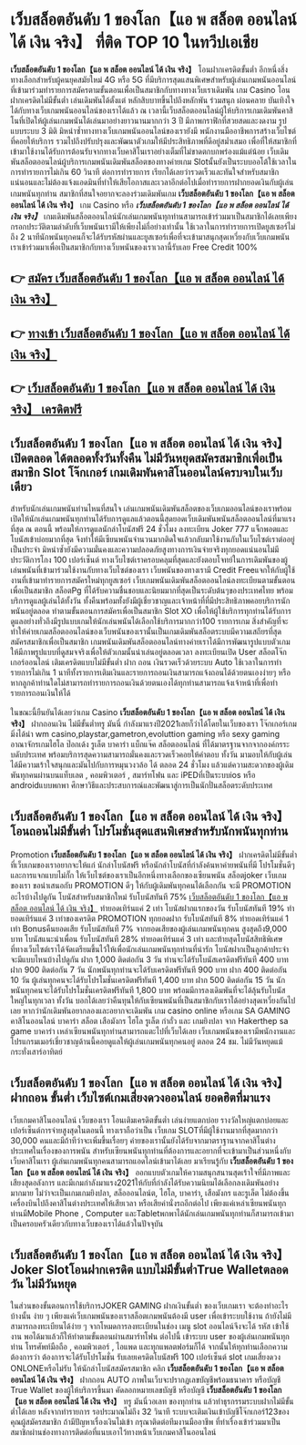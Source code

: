 # เว็บสล็อตอันดับ 1 ของโลก【แอ พ สล็อต ออนไลน์ ได้ เงิน จริง】  ที่ติด TOP 10 ในทวีปเอเชีย

**เว็บสล็อตอันดับ 1 ของโลก【แอ พ สล็อต ออนไลน์ ได้ เงิน จริง】** โอนฝากเครดิตขั้นต่ำ  อีกหนึ่งสิ่งทางเลือกสำหรับผู้คนยุคสมัยใหม่ 4G หรือ 5G ที่มีบริการสุดแสนพิเศษสำหรับผู้เล่นเกมพนันออนไลน์ที่เข้ามาร่วมทำรายการสมัครตามขั้นตอนเพื่อเป็นสมาชิกกับทางทางเว็บเราเดิมพัน เกม Casino  โอนฝากเครดิตไม่มีขั้นต่ำ เล่นเดิมพันได้ตั้งแต่ หลักสิบบาทขึ้นไปถึงหลักพัน ร่วมสนุก ผ่อนคลาย บันเทิงใจได้กับทางเว็บเกมพนันออนไลน์ของเราได้แล้ว ณ เวลานี้เว็บสล็อตออนไลน์ผู้ให้บริการเกมเดิมพันคาสิโนที่เปิดให้ผู้เล่นเกมพนันได้เล่นมาอย่างยาวนานมากกว่า 3 ปี มีภาพกราฟิกที่สวยสดและงดงาม รูปแบบระบบ 3 มิติ
มิหนำซ้ำทางทางเว็บเกมพนันออนไลน์ของเรายังมี พนักงานมืออาชีพการสร้างเว็บไซต์ที่คอยให้บริการ  รวมไปถึงปรับปรุงและพัฒนาตัวเกมให้มีประสิทธิภาพที่ดีอยู่สม่ำเสมอ เพื่อที่ให้สมาชิกที่เข้ามาใช้งานได้รับการต้อนรับจากทางเว็บคาสิโนเราอย่างเต็มที่ไม่ขาดตกบกพร่องแม้แต่น้อย เว็บเดิมพันสล็อตออนไลน์ผู้บริการเกมพนันเดิมพันสล็อตของทางค่ายเกม Slotนั้นยังเป็นระบบออโต้ใช้เวลาในการทำรายการไม่เกิน 60 วินาที ต่อการทำรายการ เรียกได้เลยว่ารวดเร็วและทันใจสำหรับสมาชิกแน่นอนและไม่ต้องแจ้งแอดมินที่ทำให้เสียโอกาสและเวลาอีกต่อไปเมื่อทำรายการฝากยอดเงินกับผู้เล่นเกมพนันทุกท่าน
สมาชิกที่สนใจอยากจะลองร่วมเดิมพันเกม **เว็บสล็อตอันดับ 1 ของโลก【แอ พ สล็อต ออนไลน์ ได้ เงิน จริง】** เกม Casino  หรือ ***เว็บสล็อตอันดับ 1 ของโลก【แอ พ สล็อต ออนไลน์ ได้ เงิน จริง】*** เกมเดิมพันสล็อตออนไลน์นักเล่นเกมพนันทุกท่านสามารถเข้าร่วมมาเป็นสมาชิกได้เลยเพียงกรอกประวัติตามลำดับที่เว็บพนันเรามีให้เพียงไม่กี่อย่างเท่านั้น ใช้เวลาในการทำรายการเปิดยูสเซอร์ไม่ถึง 2 นาทีนักพนันทุกคนก็จะได้รับรหัสผ่านและยูสเซอร์เพื่อที่จะเข้ามาสนุกสุดเหวี่ยงกับเว็บเกมพนันเราเข้าร่วมมาเพื่อเป็นสมาชิกกับทางเว็บพนันของเราเวลานี้รับเลย Free Credit 100%

## 👉 [สมัคร เว็บสล็อตอันดับ 1 ของโลก【แอ พ สล็อต ออนไลน์ ได้ เงิน จริง】](https://archa888.com/)
## 👉 [ทางเข้า เว็บสล็อตอันดับ 1 ของโลก【แอ พ สล็อต ออนไลน์ ได้ เงิน จริง】](https://archa888.com/)
## 👉 [เว็บสล็อตอันดับ 1 ของโลก【แอ พ สล็อต ออนไลน์ ได้ เงิน จริง】 เครดิตฟรี](https://archa888.com/)

## เว็บสล็อตอันดับ 1 ของโลก【แอ พ สล็อต ออนไลน์ ได้ เงิน จริง】 เปิดตลอด ได้ตลอดทั้งวันทั้งคืน ไม่มีวันหยุดสมัครสมาชิกเพื่อเป็นสมาชิก Slot โจ๊กเกอร์ เกมเดิมพันคาสิโนออนไลน์ครบจบในเว็บเดียว

สำหรับนักเล่นเกมพนันท่านไหนที่สนใจ เล่นเกมพนันเดิมพันสล็อตของเว็บเกมออนไลน์ของเราพร้อมเปิดให้นักเล่นเกมพนันทุกท่านได้รับการดูแลแล้วตอนนี้สุดยอดเว็บเดิมพันพนันสล็อตออนไลน์ที่มาแรงที่สุด ณ ตอนนี้ พร้อมให้การดูแลนักล่าโบนัสฟรี 24 ชั่วโมง ลงทะเบียน Joker 777 แจ็กพอตและโบนัสเข้าบ่อยมากที่สุด จึงทำให้มีเซียนพนันจำนวนมากติดใจแล้วกลับมาใช้งานกับในเว็บไซต์เราต่ออยู่เป็นประจำ มิหนำซ้ำยังมีความมั่นคงและความปลอดภัยสูงทางการเงินจ่ายจริงทุกยอดแน่นอนไม่มีประวัติการโกง 100 เปอร์เซ็นต์ ทางเว็บไซต์เราครอบคลุมที่สุดและยังตอบโจทย์ในการเดิมพันของผู้เล่นพนันที่เข้ามาร่วมใช้งานกับทางเว็บไซต์ของเรา
เว็บพนันของทางเรามี Credit Freeแจกให้กับผู้ใช้งานที่เข้ามาทำรายการสมัครใหม่ทุกยูสเซอร์ เว็บเกมพนันเดิมพันสล็อตออนไลน์ลงทะเบียนตามขั้นตอนเพื่อเป็นสมาชิก สล็อตPg ที่ได้รับความชื่นชอบและนิยมมากที่สุดเป็นระดับต้นๆของประเทศไทย พร้อมบริการดูแลผู้เล่นได้ทั้งวัน ทั้งคืนพร้อมทั้งยังมีผู้เชี่ยวชาญและเจ้าหน้าที่ที่มีประสิทธิภาพคอยบริการนักพนันอยู่ตลอด ทำตามขั้นตอนการสมัครเพื่อเป็นสมาชิก Slot XO เพื่อให้ผู้ใช้บริการทุกท่านได้รับการดูแลอย่างทั่วถึงมีรูปแบบเกมให้นักเล่นพนันได้เลือกใช้บริการมากกว่า100 รายการเกม
สิ่งสำคัญที่จะทำให้ค่ายเกมสล็อตออนไลน์ของเว็บพนันของเรานั้นเป็นเกมเดิมพันสล็อตระบบมีความเสถียรที่สุด  สมัครสมาชิกเพื่อเป็นสมาชิก  เกมพนันเดิมพันสล็อตออนไลน์ทางค่ายเราได้มีการพัฒนารูปแบบตัวเกมให้มีภาพรูปแบบที่ดูสมจจริงเพื่อให้ตัวเกมนั้นน่าเล่นอยู่ตลอดเวลา ลงทะเบียนเปิด User สล็อตโจ๊กเกอร์ออนไลน์ เติมเครดิตแบบไม่มีขั้นต่ำ ฝาก ถอน เงินรวดเร็วด้วยระบบ Auto ใช้เวลาในการทำรายการไม่เกิน 1 นาทีทั้งรายการเติมเงินและรายการถอนเงินสามารถแจ้งถอนได้ด้วยตนเองง่ายๆ หรือหากลูกค้าท่านใดไม่สามารถทำรายการถอนเงินด้วยตนเองได้ทุกท่านสามารถแจ้งเจ้าหน้าที่เพื่อทำรายการถอนเงินให้ได้

ในขณะนี้ยืนยันได้เลยว่าเกม Casino **เว็บสล็อตอันดับ 1 ของโลก【แอ พ สล็อต ออนไลน์ ได้ เงิน จริง】** ฝากถอนเงิน ไม่มีขั้นต่ำทรู มันนี่ กำลังมาแรงปี2021เลยก็ว่าได้โดยในเว็บของเรา โจ๊กเกอร์เกมมิ่งได้นำ  wm casino,playstar,gametron,evoluttion gaming หรือ sexy gaming อาณาจักรเกมไฮโล ป๊อกเด้ง รูเล็ต บาคาร่า แบ็กแจ๊ค สล็อตออนไลน์ ที่ได้มาตรฐานจากจากองค์กรระบดับประเทศ พร้อมบริการสุดความสามารถมั่นคงและรวดเร็วคอยให้คำตอบ ทั้งวัน มามอบให้กับผู้เล่น ได้มีความเร้าใจสนุกและมันไปกับการหมุนวงวล้อ ได้ ตลอด 24 ชั่วโมง แล้วแต่ความสะดวกของผู้เดิมพันทุกคนผ่านบนแท็บเลต , คอมพิวเตอร์ , สมาร์ทโฟน และ iPEDที่เป็นระบบios หรือ androidแบบพกพา ศึกษาวิธีและประสบการณ์และพัฒนาสู่การเป็นนักปั่นสล็อตระดับประเทศ

## เว็บสล็อตอันดับ 1 ของโลก【แอ พ สล็อต ออนไลน์ ได้ เงิน จริง】 โอนถอนไม่มีขั้นต่ำ โปรโมชั่นสุดแสนพิเศษสำหรับนักพนันทุกท่าน

 Promotion  **เว็บสล็อตอันดับ 1 ของโลก【แอ พ สล็อต ออนไลน์ ได้ เงิน จริง】** ฝากเครดิตไม่มีขั้นต่ำ ที่เว็บเกมของเราอยากจะให้แก่  นักล่าโบนัสฟรี หรือนักล่าโบนัสที่กำลังค้นหาค่ายพนันที่มี โปรโมชั่นดีๆ และการแจกแบบไม่กั๊ก ให้เว็บไซต์ของเราเป็นอีกหนึ่งทางเลือกของเซียนพนัน สล็อตjoker เว็บเกมของเรา ขอนำเสนอกับ PROMOTION ดีๆ ให้กับผู้เดิมพันทุกคนได้เลือกกัน จะมี PROMOTION อะไรบ้างไปดูกัน
โบนัสสำหรับสมาชิกใหม่ รับโบนัสทันที 75% [เว็บสล็อตอันดับ 1 ของโลก【แอ พ สล็อต ออนไลน์ ได้ เงิน จริง】](https://archa888.com/) ทำยอดเทิร์นแค่ 2 เท่า
โบนัสฝากแรกของวัน รับโบนัสทันที 19% ทำยอดเทิร์นแค่ 3 เท่าของเครดิต
 PROMOTION ทุกยอดฝาก รับโบนัสทันที 8% ทำยอดเทิร์นแค่ 1 เท่า
Bonusคืนยอดเสีย รับโบนัสทันที 7% จากยอดเสียของผู้เล่นเกมพนันทุกคน สูงสุดถึง9,000 บาท
โบนัสแนะนำเพื่อน รับโบนัสทันที 28% ทำยอดเทิร์นแค่ 3 เท่า
และท้ายสุดโบนัสสิทธิพิเศษที่ทางเว็บไซต์เราได้จัดเตรียมขึ้นไว้ให้เพื่อนักเล่นเกมพนันทุกท่านที่น่ารัก โบนัสฝากเป็นลูกค้าประจำ จะมีแบบไหนบ้างไปดูกัน
ฝาก 1,000 ติดต่อกัน 3 วัน ท่านจะได้รับโบนัสเครดิตฟรีทันที 400 บาท
ฝาก 900 ติดต่อกัน 7 วัน นักพนันทุกท่านจะได้รับเครดิตฟรีทันที 900 บาท
ฝาก 400 ติดต่อกัน 10 วัน ผู้เล่นทุกคนจะได้รับโปรโมชั่นเครดิตฟรีทันที 1,400 บาท
ฝาก 500 ติดต่อกัน 15 วัน นักพนันทุกคนจะได้รับโปรโมชั่นเครดิตฟรีทันที 1,800 บาท
พร้อมมีการลงเดิมพันที่จะได้ลุ้นรับโบนัสใหญ่ในทุกเวลา ทั้งวัน บอกได้เลยว่าคืนทุนให้กับเซียนพนันที่เป็นสมาชิกกับเราได้อย่างสุดเหวี่ยงกันไปเลย หากว่านักเดิมพันอยากลองและอยากจะเดิมพัน เกม casino online หรือเกม SA GAMING คาสิโนออนไลน์ บาคาร่า สล็อต เสือมังกร ไฮโล รูเล็ต กำถั่ว และ เกมยิงปลา จาก Hakerthep sa game บาคาร่า เหล่าเซียนพนันทุกท่านสามารถแตะไปที่เว็บได้เลย เว็บเกมพนันของเรามีพนักงานและโปรแกรมเมอร์เชี่ยวชาญด้านนี้คอยดูแลให้ผู้เล่นเกมพนันทุกคนอยู่ ตลอด 24 ชม. ไม่มีวันหยุดแม้กระทั่งเสาร์อาทิตย์

## เว็บสล็อตอันดับ 1 ของโลก【แอ พ สล็อต ออนไลน์ ได้ เงิน จริง】 ฝากถอน ขั้นต่ำ  เว็บไซต์เกมเสี่ยงดวงออนไลน์ ยอดฮิตที่มาแรง

เว็บเกมคาสิโนออนไลน์ เว็บของเรา โอนเติมเครดิตขั้นต่ำ เล่นง่ายแตกบ่อย รางวัลใหญ่แตกบ่อยและเปอร์เซ็นต์การจ่ายสูงสุดในตอนนี้ ทางเราถือว่าเป็น เว็บเกม SLOTที่มีผู้ใช้งานมากที่สุดมากกว่า 30,000 คนและมีถ้าทีว่าจะเพิ่มขึ้นเรื่อยๆ ค่ายของเรานั้นยังได้รับจากมาตราฐานจากคาสิโนต่างประเทศในเรื่องของการพนัน สำหรับเซียนพนันทุกท่านที่ต้องการและอยากที่จะเข้ามาเป็นส่วนหนึ่งกับเว็บคาสิโนเรา ผู้เล่นเกมพนันทุกคนสามารถแอดไลน์เข้ามาได้เลย
	มาเรียนรู้กับ **เว็บสล็อตอันดับ 1 ของโลก【แอ พ สล็อต ออนไลน์ ได้ เงิน จริง】** ออกแบบตัวเกมให้ความสนุกสนานสุดเร้าใจที่มีภาพและเสียงสุดอลังการ และมีเกมกำลังมาแรง2021ให้กับที่กำลังได้รับความนิยมได้เลือกลงเดิมพันอย่างมากมาย  ไม่ว่าจะเป็นเกมเกมยิงปลา, สล็อออนไลน์ต, ไฮโล, บาคาร่า, เสือมังกร และรูเล็ต ไม่ต้องขึ้นเครื่องบินไปถึงคาสิโนต่างประเทศให้เสียเวลา หรือเสียค่านั่งรถอีกต่อไป เพียงแค่เหล่าเซียนพนันทุกท่านมีMobile Phone , Computer และTabletพกพาได้นักเล่นเกมพนันทุกท่านก็สามารถเข้ามาเป็นครอบครัวเดียวกับทางเว็บของเราได้แล้วในปัจจุบัน

## เว็บสล็อตอันดับ 1 ของโลก【แอ พ สล็อต ออนไลน์ ได้ เงิน จริง】 Joker Slotโอนฝากเครดิต แบบไม่มีขั้นต่ำTrue Walletตลอดวัน ไม่มีวันหยุด

ในส่วนของขั้นตอนการใช้บริการJOKER GAMING ฝากเงินขั้นต่ำ ของเว็บเกมเรา จะต้องทำอะไรบ้างนั้น ง่าย ๆ เพียงแค่เว็บเกมพนันของเราสล็อตเกมพนันต้องมี user เพื่อเข้าระบบใช้งาน ถ้ายังไม่มีสามารถลงทะเบียนได้ง่าย ๆ จากโหมดการลงทะเบียนในช่อง เมนู slot ออนไลน์จึงจะได้ รหัส เข้าใช้งาน พอได้มาแล้วก็ให้ทำตามขั้นตอนผ่านสมาร์ทโฟน ต่อไปนี้
เข้าระบบ user  ของผู้เล่นเกมพนันทุกท่าน โทรศัพท์มือถือ , คอมพิวเตอร์ , ไอแพด และทุกแพลตฟอร์มก็ได้
จากนั้นให้ทุกท่านเลือกความต้องการว่า ต้องการจะได้รับโปรโมชั่น รับเลยเครดิตโบนัสฟรี 100 เปอร์เซ็นต์  slot เกมเสี่ยงดวง ONLONEหรือไม่รับ
ให้นักล่าโบนัสสมัครสมาชิก คลิก **เว็บสล็อตอันดับ 1 ของโลก【แอ พ สล็อต ออนไลน์ ได้ เงิน จริง】** ฝากถอน AUTO ภาพในเว็บจะปรากฏเลขบัญชีพร้อมธนาคาร หรือบัญชี True Wallet ของผู้ให้บริการขึ้นมา
คัดลอกหมายเลขบัญชี หรือบัญชี **เว็บสล็อตอันดับ 1 ของโลก【แอ พ สล็อต ออนไลน์ ได้ เงิน จริง】** ทรู มันนี่วอเลท ของทุกท่าน แล้วทำธุรกรรมระบบฝากไม่มีขั้นต่ำได้เลย
หลังจากทำรายการ รอประมาณไม่ถึง 32 วินาที ระบบจะเติมเงินเข้าบัญชีโจ๊กเกอร์123ของคุณผู้สมัครสมาชิก
ถ้ามีปัญหาเรื่องเงินไม่เข้า กรุณาติดต่อทีมงานมืออาชีพ ที่ทำเรื่องเข้าร่วมมาเป็นสมาชิกผ่านช่องทางการติดต่อที่แนบเอาไว้ทางหน้าเว็บเกมคาสิโนออนไลน์


